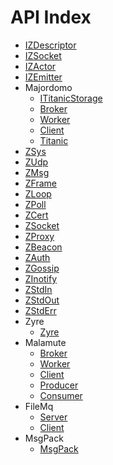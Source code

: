 API Index
=========

* [IZDescriptor](IZDescriptor.md)
* [IZSocket](IZSocket.md)
* [IZActor](IZActor.md)
* [IZEmitter](IZEmitter.md)
* Majordomo
    * [ITitanicStorage](Majordomo-ITitanicStorage.md)
    * [Broker](Majordomo-Broker.md)
    * [Worker](Majordomo-Worker.md)
    * [Client](Majordomo-Client.md)
    * [Titanic](Majordomo-Titanic.md)
* [ZSys](ZSys.md)
* [ZUdp](ZUdp.md)
* [ZMsg](ZMsg.md)
* [ZFrame](ZFrame.md)
* [ZLoop](ZLoop.md)
* [ZPoll](ZPoll.md)
* [ZCert](ZCert.md)
* [ZSocket](ZSocket.md)
* [ZProxy](ZProxy.md)
* [ZBeacon](ZBeacon.md)
* [ZAuth](ZAuth.md)
* [ZGossip](ZGossip.md)
* [ZInotify](ZInotify.md)
* [ZStdIn](ZStdIn.md)
* [ZStdOut](ZStdOut.md)
* [ZStdErr](ZStdErr.md)
* Zyre
    * [Zyre](Zyre-Zyre.md)
* Malamute
    * [Broker](Malamute-Broker.md)
    * [Worker](Malamute-Worker.md)
    * [Client](Malamute-Client.md)
    * [Producer](Malamute-Producer.md)
    * [Consumer](Malamute-Consumer.md)
* FileMq
    * [Server](FileMq-Server.md)
    * [Client](FileMq-Client.md)
* MsgPack
    * [MsgPack](MsgPack-MsgPack.md)

